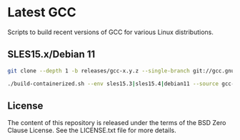 # Latest GCC

Scripts to build recent versions of GCC for various Linux distributions.

## SLES15.x/Debian 11

```sh
git clone --depth 1 -b releases/gcc-x.y.z --single-branch git://gcc.gnu.org/git/gcc.git gcc-x.y.z

./build-containerized.sh --env sles15.3|sles15.4|debian11 --source gcc-x.y.z -v x.y.z -j N
```

## License

The content of this repository is released under the terms of the BSD Zero Clause License. See the LICENSE.txt file for more details.
